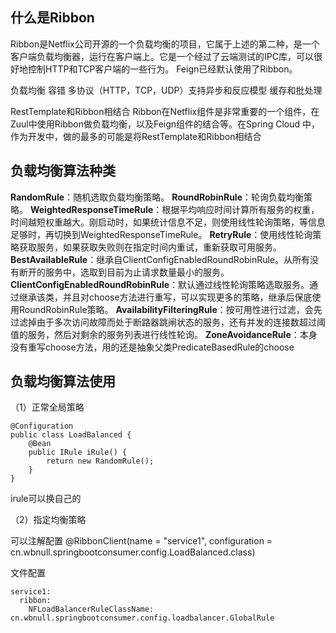 ## **什么是Ribbon**

Ribbon是Netflix公司开源的一个负载均衡的项目，它属于上述的第二种，是一个客户端负载均衡器，运行在客户端上。它是一个经过了云端测试的IPC库，可以很好地控制HTTP和TCP客户端的一些行为。 Feign已经默认使用了Ribbon。

负载均衡
容错
多协议（HTTP，TCP，UDP）支持异步和反应模型
缓存和批处理

RestTemplate和Ribbon相结合
Ribbon在Netflix组件是非常重要的一个组件，在Zuul中使用Ribbon做负载均衡，以及Feign组件的结合等。在Spring Cloud 中，作为开发中，做的最多的可能是将RestTemplate和Ribbon相结合

## 负载均衡算法种类

**RandomRule**：随机选取负载均衡策略。
**RoundRobinRule**：轮询负载均衡策略。
**WeightedResponseTimeRule**：根据平均响应时间计算所有服务的权重，时间越短权重越大。刚启动时，如果统计信息不足，则使用线性轮询策略，等信息足够时，再切换到WeightedResponseTimeRule。
**RetryRule**：使用线性轮询策略获取服务，如果获取失败则在指定时间内重试，重新获取可用服务。
**BestAvailableRule**：继承自ClientConfigEnabledRoundRobinRule。从所有没有断开的服务中，选取到目前为止请求数量最小的服务。
**ClientConfigEnabledRoundRobinRule**：默认通过线性轮询策略选取服务。通过继承该类，并且对choose方法进行重写，可以实现更多的策略，继承后保底使用RoundRobinRule策略。
**AvailabilityFilteringRule**：按可用性进行过滤，会先过滤掉由于多次访问故障而处于断路器跳闸状态的服务，还有并发的连接数超过阈值的服务，然后对剩余的服务列表进行线性轮询。
**ZoneAvoidanceRule**：本身没有重写choose方法，用的还是抽象父类PredicateBasedRule的choose

## 负载均衡算法使用

（1）正常全局策略

```
@Configuration
public class LoadBalanced {
    @Bean
    public IRule iRule() {
        return new RandomRule();
    }
}
```

irule可以换自己的

（2）指定均衡策略

可以注解配置 @RibbonClient(name = "service1", configuration = cn.wbnull.springbootconsumer.config.LoadBalanced.class)

文件配置

```
service1:
  ribbon:
    NFLoadBalancerRuleClassName: cn.wbnull.springbootconsumer.config.loadbalancer.GlobalRule
```

 
